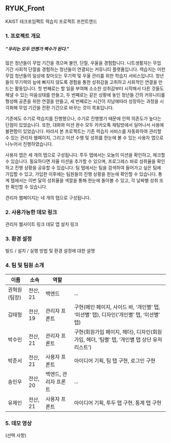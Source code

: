 ## RYUK_Front
KAIST 테크포임팩트 력습지 프로젝트 프런트엔드

### 1. 프로젝트 개요
##### “우리는 모두 언젠가 백수가 된다.”
많은 청년들이 무업 기간을 겪으며 불안, 단절, 우울을 경험합니다.
니트생활자는 무업 기간 사회적 단절을 경험하는 청년들이 연결되는 커뮤니티 플랫폼입니다.
력습지는 이런 무업 청년들의 일상에 찾아오는 무기력 및 우울 관리를 위한 학습지 서비스입니다.
청년들이 무기력의 늪에 빠지지 않도록 경험을 통한 성취감을 고취하고 사회적인 연결을 만드는 활동입니다.
첫 번째로는 할 일을 부여해 소소한 성취감부터 시작해서 다른 것들도 해낼 수 있는 마음상태를 만들고,
두 번째로는 같은 상황에 놓인 청년들 간의 커뮤니티를 형성해 공존을 위한 연결을 만들고,
세 번째로는 시간이 지남에따라 성장하는 과정을 시각화해 무업 기간을 전환 기간으로 바꾸는 것이 목표입니다.

기존에도 수기로 력습지를 진행했으나, 수기로 진행했기 때문에 인력 의존도가 높다는 단점이 있었습니다.
또한, 대화와 미션 완수 모두 카카오톡 채팅방에서 일어나서 사용에 불편함이 있었습니다.
따라서 본 프로젝트는 기존 력습지 서비스를 자동화하여 관리할 수 있는 관리자 웹페이지,
그리고 미션 수행 및 성취를 한눈에 볼 수 있는 사용자 앱으로 나누어서 진행하였습니다.

사용자 앱은 세 개의 탭으로 구성됩니다.
투두 탭에서는 오늘의 미션을 확인하고, 체크할 수 있습니다.
필요하다면 자율 미션을 추가할 수 있으며, 프로그레스 바로 성취율을 확인하고 진행 상황을 공유할 수 있습니다.
팀 탭에서는 팀을 검색하여 들어가고 싶은 팀에 가입할 수 있고, 가입한 이후에는 팀원들의 진행 상황을 한눈에 확인할 수 있습니다.
통계 탭에서는 이번 달의 성취율을 색깔을 통해 한눈에 돌아볼 수 있고, 각 날짜별 성취 또한 확인할 수 있습니다.

관리자 웹페이지는 네 개의 탭으로 구성됩니다.

### 2. 사용가능한 데모 링크
관리자 웹사이트 링크
데모 앱 설치 링크

### 3. 환경 설정
빌드 / 설치 / 실행 방법 및 환경 설정에 대한 설명

### 4. 팀 및 팀원 소개
| 이름 | 소속 | 역할 |    |
| --- | --- | --- | --- |
| 권혁원(팀장) | 전산, 21 | 백엔드 | ...|
| 김태형 | 전산, 19 | 관리자 프론트 |구현(메인 페이지, 사이드 바, ‘개인별’ 탭, ‘미션별’ 탭), 디자인(’개인별’ 탭, ‘미션별’ 탭)|
| 박수민 | 전산, 21 | 관리자 프론트 |구현(회원가입 페이지, 헤더), 디자인(회원가입, 헤더, ’팀별’ 탭, ‘개인별 탭 상단 유저 리스트’)|
| 박준서 | 전산, 21 | 사용자 프론트 |아이디어 기획, 팀 탭 구현, 로그인 구현|
| 송민우 | 전산, 20 | 백엔드, 관리자 프론트 |...|
| 유제인 | 전산, 21 | 사용자 프론트 |아이디어 기획, 투두 탭 구현, 통계 탭 구현|

### 5. 데모 영상
(선택 사항)
